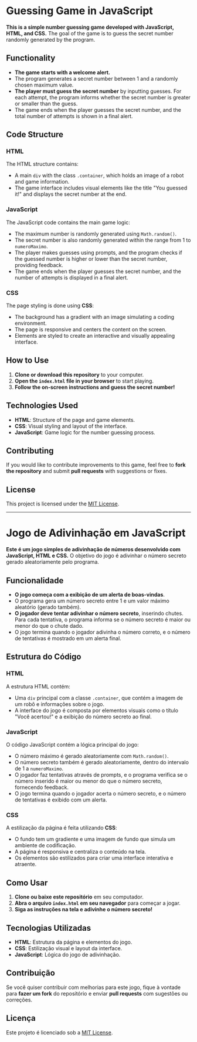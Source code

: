 # Guessing Game in JavaScript

**This is a simple number guessing game developed with JavaScript, HTML, and CSS.** The goal of the game is to guess the secret number randomly generated by the program.

## Functionality

- **The game starts with a welcome alert.**
- The program generates a secret number between 1 and a randomly chosen maximum value.
- **The player must guess the secret number** by inputting guesses. For each attempt, the program informs whether the secret number is greater or smaller than the guess.
- The game ends when the player guesses the secret number, and the total number of attempts is shown in a final alert.

## Code Structure

### HTML

The HTML structure contains:
- A main `div` with the class `.container`, which holds an image of a robot and game information.
- The game interface includes visual elements like the title "You guessed it!" and displays the secret number at the end.

### JavaScript

The JavaScript code contains the main game logic:
- The maximum number is randomly generated using `Math.random()`.
- The secret number is also randomly generated within the range from 1 to `numeroMaximo`.
- The player makes guesses using prompts, and the program checks if the guessed number is higher or lower than the secret number, providing feedback.
- The game ends when the player guesses the secret number, and the number of attempts is displayed in a final alert.

### CSS

The page styling is done using **CSS**:
- The background has a gradient with an image simulating a coding environment.
- The page is responsive and centers the content on the screen.
- Elements are styled to create an interactive and visually appealing interface.

## How to Use

1. **Clone or download this repository** to your computer.
2. **Open the `index.html` file in your browser** to start playing.
3. **Follow the on-screen instructions and guess the secret number!**

## Technologies Used

- **HTML**: Structure of the page and game elements.
- **CSS**: Visual styling and layout of the interface.
- **JavaScript**: Game logic for the number guessing process.

## Contributing

If you would like to contribute improvements to this game, feel free to **fork the repository** and submit **pull requests** with suggestions or fixes.

## License

This project is licensed under the [MIT License](https://opensource.org/licenses/MIT).

---

# Jogo de Adivinhação em JavaScript

**Este é um jogo simples de adivinhação de números desenvolvido com JavaScript, HTML e CSS.** O objetivo do jogo é adivinhar o número secreto gerado aleatoriamente pelo programa.

## Funcionalidade

- **O jogo começa com a exibição de um alerta de boas-vindas**.
- O programa gera um número secreto entre 1 e um valor máximo aleatório (gerado também).
- **O jogador deve tentar adivinhar o número secreto**, inserindo chutes. Para cada tentativa, o programa informa se o número secreto é maior ou menor do que o chute dado.
- O jogo termina quando o jogador adivinha o número correto, e o número de tentativas é mostrado em um alerta final.

## Estrutura do Código

### HTML

A estrutura HTML contém:
- Uma `div` principal com a classe `.container`, que contém a imagem de um robô e informações sobre o jogo.
- A interface do jogo é composta por elementos visuais como o título "Você acertou!" e a exibição do número secreto ao final.

### JavaScript

O código JavaScript contém a lógica principal do jogo:
- O número máximo é gerado aleatoriamente com `Math.random()`.
- O número secreto também é gerado aleatoriamente, dentro do intervalo de 1 a `numeroMaximo`.
- O jogador faz tentativas através de prompts, e o programa verifica se o número inserido é maior ou menor do que o número secreto, fornecendo feedback.
- O jogo termina quando o jogador acerta o número secreto, e o número de tentativas é exibido com um alerta.

### CSS

A estilização da página é feita utilizando **CSS**:
- O fundo tem um gradiente e uma imagem de fundo que simula um ambiente de codificação.
- A página é responsiva e centraliza o conteúdo na tela.
- Os elementos são estilizados para criar uma interface interativa e atraente.

## Como Usar

1. **Clone ou baixe este repositório** em seu computador.
2. **Abra o arquivo `index.html` em seu navegador** para começar a jogar.
3. **Siga as instruções na tela e adivinhe o número secreto!**

## Tecnologias Utilizadas

- **HTML**: Estrutura da página e elementos do jogo.
- **CSS**: Estilização visual e layout da interface.
- **JavaScript**: Lógica do jogo de adivinhação.

## Contribuição

Se você quiser contribuir com melhorias para este jogo, fique à vontade para **fazer um fork** do repositório e enviar **pull requests** com sugestões ou correções.

## Licença

Este projeto é licenciado sob a [MIT License](https://opensource.org/licenses/MIT).
